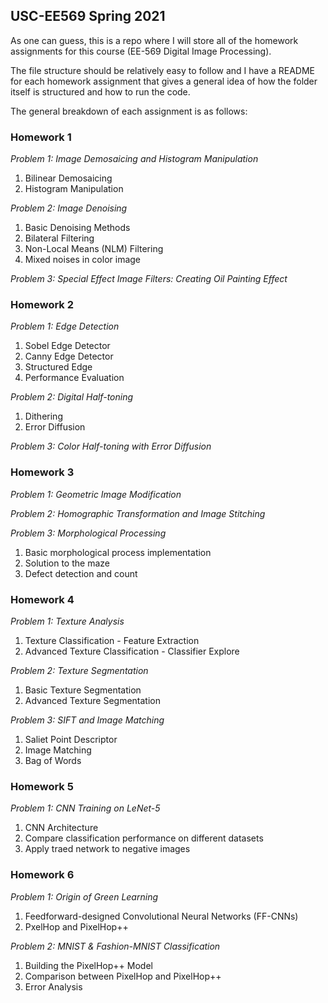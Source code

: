## USC-EE569 Spring 2021

As one can guess, this is a repo where I will store all of the homework assignments for this course
(EE-569 Digital Image Processing).

The file structure should be relatively easy to follow and I have a README for each homework assignment that gives a general idea of how the folder itself is structured and how to run the code.

The general breakdown of each assignment is as follows:
### Homework 1
*Problem 1: Image Demosaicing and Histogram Manipulation*
   1. Bilinear Demosaicing
   2. Histogram Manipulation

*Problem 2: Image Denoising*
   1. Basic Denoising Methods
   2. Bilateral Filtering
   3. Non-Local Means (NLM) Filtering
   4. Mixed noises in color image

*Problem 3: Special Effect Image Filters: Creating Oil Painting Effect*

### Homework 2
*Problem 1: Edge Detection*
1. Sobel Edge Detector
2. Canny Edge Detector
3. Structured Edge
4. Performance Evaluation

*Problem 2: Digital Half-toning*
1. Dithering
2. Error Diffusion

*Problem 3: Color Half-toning with Error Diffusion*

### Homework 3
*Problem 1: Geometric Image Modification* <br>

*Problem 2: Homographic Transformation and Image Stitching*

*Problem 3: Morphological Processing*
1. Basic morphological process implementation
2. Solution to the maze
3. Defect detection and count

### Homework 4
*Problem 1: Texture Analysis*
1. Texture Classification - Feature Extraction
2. Advanced Texture Classification - Classifier Explore

*Problem 2: Texture Segmentation*
1. Basic Texture Segmentation
2. Advanced Texture Segmentation

*Problem 3: SIFT and Image Matching*
1. Saliet Point Descriptor
2. Image Matching
3. Bag of Words

### Homework 5
*Problem 1: CNN Training on LeNet-5*
1. CNN Architecture
2. Compare classification performance on different datasets
3. Apply traed network to negative images

### Homework 6
*Problem 1: Origin of Green Learning*
1. Feedforward-designed Convolutional Neural Networks (FF-CNNs)
2. PxelHop and PixelHop++

*Problem 2: MNIST & Fashion-MNIST Classification*
1. Building the PixelHop++ Model
2. Comparison between PixelHop and PixelHop++
3. Error Analysis
